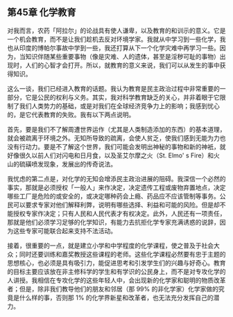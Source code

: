 ## 第45章 化学教育

对我而言，农药「阿拉尔」的论战具有使人谦卑，以及教育的和训示的意义。它是一个机会教育，而不是让我们趁机去反对环境学家。我就从中学习到一些化学，我也从印度的博帕尔事故中学到一些，我还打算从下一个化学灾难中再学习一些。因为，当知识伴随某些重要事物（像是灾难、人的遗体，甚至是淫秽可耻的事物）出现时，人们的心智才会打开。所以，就教育的意义来说，我们可以从发生的事中获得知识。

这么一谈，我们已经进入教育的话题。我认为教育是民主政治过程中非常重要的一部分，它是公民的权利与义务。其实，我对科学教育缺乏的关心，并非着眼于它限制了我们人类势力的基础，或是对我们在全球经济竞争力上的影响；我感到忧心的，是它代表教育的失败。我有以下两点说明。

首先，要是我们不了解周遭世界运作（尤其是人类制造添加的东西）的基本道理，就会被疏离于环境之外。无知所导致的疏离，会使人贫乏，使我们感到无能为力也没有行动力。要是不了解这个世界，我们可能会发明出神秘的事物和新的神衹，就好像很久以前人们对闪电和日月食，以及圣艾尔摩之火（St. Elmo' s Fire）和火山的硫磺喷发现象，发展出的传奇说法。

我忧虑的第二点是，对化学的无知会增添民主政治进展的阻碍。我深信一个必然的事实，那就是必须授权「一般人」来作决定，决定遗传工程或废物弃置地点，决定哪些工厂是危险的或安全的，或决定哪种药会上瘾、药品应不应该管制等事务。公民可以要求专家对他们解释利弊，说明有哪些选择、利益和可能的风险。但是却不能授权专家作决定；只有人民和人民代表才有权决定。此外，人民还有一项责任，那就是他们必须学习足够的化学知识，有能力去抗拒化学专家充满诱惑的说辞，因为这些专家可能联合起来支持不法活动。

接着，很重要的一点，就是建立小学和中学程度的化学课程，使之普及于社会大众；同时还要训练和嘉奖教授这些课程的老师。这些化学课程必然要有忠于主题的思想核心，也必须是具有吸引力，能促进思考和引发学生们的兴趣与好奇心。教育的目标主要应该放在非主修科学的学生和有学识的公民身上，而不是对专攻化学的人讲授。我相信在专攻化学的这些年轻人中，会出现新的化学家和聪明的物质改革者；但是，除非我们教导他们的朋友和邻居（那 99% 的非化学家）化学家做的究竟是什么样的事，否则那 1% 的化学界新星和改革者，也无法充分发挥自己的潜力。


